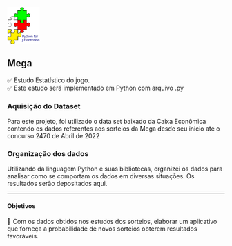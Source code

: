![AssinaturaPython-2022](https://github.com/joaoflorentino/Novo_Mega2022/blob/main/figs/AssinaturaPython-2022-Small.png)

## Mega
✅ Estudo Estatístico do jogo.<br> 
✅ Este estudo será implementado em Python com arquivo .py
### Aquisição do Dataset
Para este projeto, foi utilizado o data set  baixado da Caixa Econômica contendo os dados referentes aos sorteios da Mega desde seu inicio até o concurso 2470 de Abril de 2022
### Organização dos dados
Utilizando da linguagem Python e suas bibliotecas, organizei os dados para analisar como se comportam os dados em diversas situações. 
Os resultados serão depositados aqui.
***
#### Objetivos
🧩 Com os dados obtidos nos estudos dos sorteios, elaborar um aplicativo que forneça a probabilidade de novos sorteios obterem resultados favoráveis.
